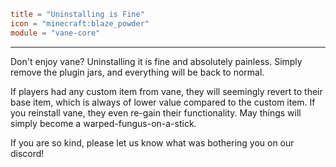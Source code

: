 ```toml
title = "Uninstalling is Fine"
icon = "minecraft:blaze_powder"
module = "vane-core"
```
---
Don't enjoy vane? Uninstalling it is fine and absolutely painless.
Simply remove the plugin jars, and everything will be back to normal.

If players had any custom item from vane, they will seemingly revert to their base
item, which is always of lower value compared to the custom item. If you reinstall
vane, they even re-gain their functionality.
May things will simply become a warped-fungus-on-a-stick.

If you are so kind, please let us know what was bothering you on our discord!
